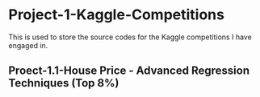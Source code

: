 # Project-1-Kaggle-Competitions
This is used to store the source codes for the Kaggle competitions I have engaged in.

## Proect-1.1-House Price - Advanced Regression Techniques (Top 8%)
